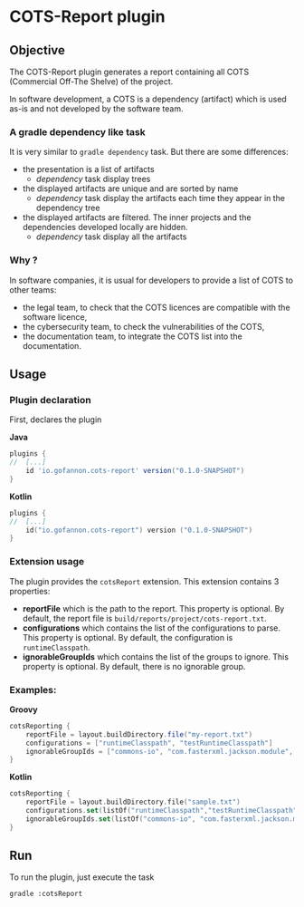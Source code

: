 # COTS-Report plugin

## Objective
The COTS-Report plugin generates a report containing all COTS (Commercial Off-The Shelve) of the project.

In software development, a COTS is a dependency (artifact) which is used as-is and not developed by the software team.

### A gradle dependency like task
It is very similar to `gradle dependency` task.
But there are some differences:
* the presentation is a list of artifacts
  * *dependency* task display trees
* the displayed artifacts are unique and are sorted by name
  * *dependency* task display the artifacts each time they appear in the dependency tree
* the displayed artifacts are filtered. The inner projects and the dependencies developed locally are hidden.
  * *dependency* task display all the artifacts

### Why ?
In software companies, it is usual for developers to provide a list of COTS to other teams:
* the legal team, to check that the COTS licences are compatible with the software licence,
* the cybersecurity team, to check the vulnerabilities of the COTS,
* the documentation team, to integrate the COTS list into the documentation.


## Usage

### Plugin declaration
First, declares the plugin

__Java__
```groovy
plugins {
//  [...]
    id 'io.gofannon.cots-report' version("0.1.0-SNAPSHOT")
}
```

__Kotlin__
```kotlin
plugins {
//  [...]
    id("io.gofannon.cots-report") version ("0.1.0-SNAPSHOT")
}
```


### Extension usage
The plugin provides the `cotsReport` extension.
This extension contains 3 properties:
* **reportFile** which is the path to the report. This property is optional. By default, the report file is `build/reports/project/cots-report.txt`.
* **configurations** which contains the list of the configurations to parse. This property is optional. By default, the configuration is `runtimeClasspath`.
* **ignorableGroupIds** which contains the list of the groups to ignore. This property is optional. By default, there is no ignorable group.


### Examples:

__Groovy__
```groovy
cotsReporting {
    reportFile = layout.buildDirectory.file("my-report.txt")
    configurations = ["runtimeClasspath", "testRuntimeClasspath"]
    ignorableGroupIds = ["commons-io", "com.fasterxml.jackson.module", "org.jetbrains.kotlin:kotlin-stdlib"]
}
```

__Kotlin__
```kotlin
cotsReporting {
    reportFile = layout.buildDirectory.file("sample.txt")
    configurations.set(listOf("runtimeClasspath","testRuntimeClasspath"))
    ignorableGroupIds.set(listOf("commons-io", "com.fasterxml.jackson.module", "jackson-module-kotlin"))
}
```


## Run
To run the plugin, just execute the task 

```shell
gradle :cotsReport
```
